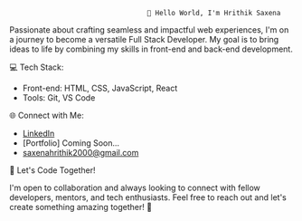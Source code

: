                                       👋 Hello World, I'm Hrithik Saxena

Passionate about crafting seamless and impactful web experiences, I'm on a journey to become a versatile Full Stack Developer.
My goal is to bring ideas to life by combining my skills in front-end and back-end development.

💻 Tech Stack:

- Front-end: HTML, CSS, JavaScript, React
- Tools: Git, VS Code

🌐 Connect with Me:

- [LinkedIn](https://www.linkedin.com/in/hrithik-saxena-15b273168/)
- [Portfolio] Coming Soon...
- saxenahrithik2000@gmail.com

🌟 Let's Code Together!

I'm open to collaboration and always looking to connect with fellow developers, mentors, and tech enthusiasts.
Feel free to reach out and let's create something amazing together! 🚀

